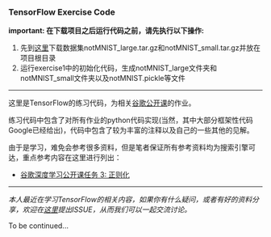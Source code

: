 ### TensorFlow Exercise Code

**important: 在下载项目之后运行代码之前，请先执行以下操作:**

1. 先到[这里](http://yaroslavvb.com/upload/notMNIST/)下载数据集notMNIST_large.tar.gz和notMNIST_small.tar.gz并放在项目根目录
2. 运行exercise1中的初始化代码，生成notMNIST_large文件夹和notMNIST_small文件夹以及notMNIST.pickle等文件

----

这里是TensorFlow的练习代码，为相关[谷歌公开课](https://classroom.udacity.com/courses/ud730)的作业。

练习代码中包含了对所有作业的python代码实现(当然，其中大部分框架性代码Google已经给出)，代码中包含了较为丰富的注释以及自己的一些其他的见解。

由于是学习，难免会参考很多资料，但是笔者保证所有参考资料均为搜索引擎可达，重点参考内容在这里进行列出：

* [谷歌深度学习公开课任务 3: 正则化](http://www.hankcs.com/ml/task-3-regularization.html)

____


*本人最近在学习TensorFlow的相关内容，如果你有什么疑问，或者有好的资料分享，欢迎在[这里](https://github.com/aircloud/Google-TensorFlow-Tutorial/issues)提出ISSUE，从而我们可以一起交流讨论。* 

To be continued...